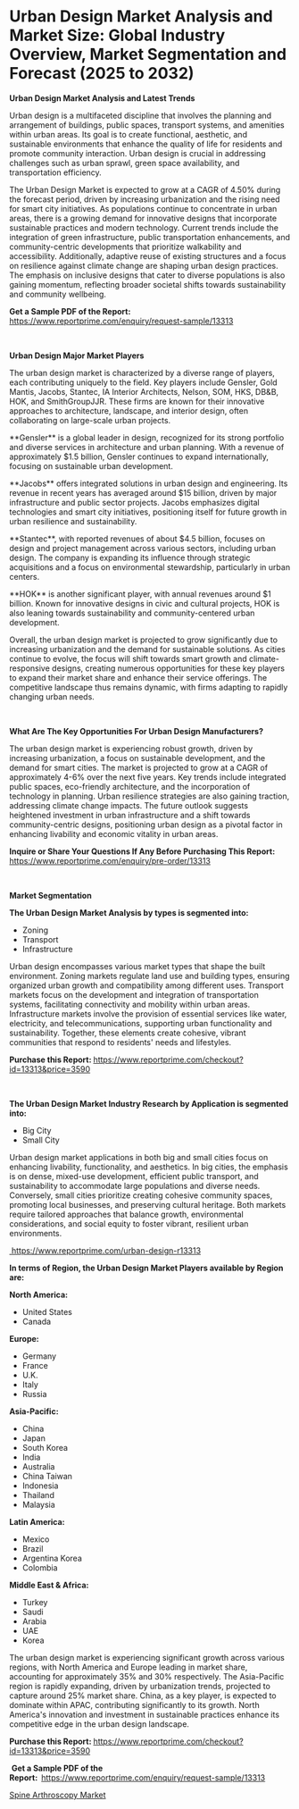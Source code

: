 <p><h1>Urban Design Market Analysis and Market Size: Global Industry Overview, Market Segmentation and Forecast (2025 to 2032)</h1></p><p><strong>Urban Design Market Analysis and Latest Trends</strong></p>
<p><p>Urban design is a multifaceted discipline that involves the planning and arrangement of buildings, public spaces, transport systems, and amenities within urban areas. Its goal is to create functional, aesthetic, and sustainable environments that enhance the quality of life for residents and promote community interaction. Urban design is crucial in addressing challenges such as urban sprawl, green space availability, and transportation efficiency.</p><p>The Urban Design Market is expected to grow at a CAGR of 4.50% during the forecast period, driven by increasing urbanization and the rising need for smart city initiatives. As populations continue to concentrate in urban areas, there is a growing demand for innovative designs that incorporate sustainable practices and modern technology. Current trends include the integration of green infrastructure, public transportation enhancements, and community-centric developments that prioritize walkability and accessibility. Additionally, adaptive reuse of existing structures and a focus on resilience against climate change are shaping urban design practices. The emphasis on inclusive designs that cater to diverse populations is also gaining momentum, reflecting broader societal shifts towards sustainability and community wellbeing.</p></p>
<p><strong>Get a Sample PDF of the Report:&nbsp;</strong> <a href="https://www.reportprime.com/enquiry/request-sample/13313?utm_campaign=3115&utm_medium=2&utm_source=Github&utm_content=ia&utm_term=20032025&utm_id=urban-design">https://www.reportprime.com/enquiry/request-sample/13313</a></p>
<p>&nbsp;</p>
<p><strong>Urban Design Major Market Players</strong></p>
<p><p>The urban design market is characterized by a diverse range of players, each contributing uniquely to the field. Key players include Gensler, Gold Mantis, Jacobs, Stantec, IA Interior Architects, Nelson, SOM, HKS, DB&B, HOK, and SmithGroupJJR. These firms are known for their innovative approaches to architecture, landscape, and interior design, often collaborating on large-scale urban projects.</p><p>**Gensler** is a global leader in design, recognized for its strong portfolio and diverse services in architecture and urban planning. With a revenue of approximately $1.5 billion, Gensler continues to expand internationally, focusing on sustainable urban development.</p><p>**Jacobs** offers integrated solutions in urban design and engineering. Its revenue in recent years has averaged around $15 billion, driven by major infrastructure and public sector projects. Jacobs emphasizes digital technologies and smart city initiatives, positioning itself for future growth in urban resilience and sustainability.</p><p>**Stantec**, with reported revenues of about $4.5 billion, focuses on design and project management across various sectors, including urban design. The company is expanding its influence through strategic acquisitions and a focus on environmental stewardship, particularly in urban centers.</p><p>**HOK** is another significant player, with annual revenues around $1 billion. Known for innovative designs in civic and cultural projects, HOK is also leaning towards sustainability and community-centered urban development.</p><p>Overall, the urban design market is projected to grow significantly due to increasing urbanization and the demand for sustainable solutions. As cities continue to evolve, the focus will shift towards smart growth and climate-responsive designs, creating numerous opportunities for these key players to expand their market share and enhance their service offerings. The competitive landscape thus remains dynamic, with firms adapting to rapidly changing urban needs.</p></p>
<p>&nbsp;</p>
<p><strong>What Are The Key Opportunities For Urban Design Manufacturers?</strong></p>
<p><p>The urban design market is experiencing robust growth, driven by increasing urbanization, a focus on sustainable development, and the demand for smart cities. The market is projected to grow at a CAGR of approximately 4-6% over the next five years. Key trends include integrated public spaces, eco-friendly architecture, and the incorporation of technology in planning. Urban resilience strategies are also gaining traction, addressing climate change impacts. The future outlook suggests heightened investment in urban infrastructure and a shift towards community-centric designs, positioning urban design as a pivotal factor in enhancing livability and economic vitality in urban areas.</p></p>
<p><strong>Inquire or Share Your Questions If Any Before Purchasing This Report:</strong> <a href="https://www.reportprime.com/enquiry/pre-order/13313?utm_campaign=3115&utm_medium=2&utm_source=Github&utm_content=ia&utm_term=20032025&utm_id=urban-design">https://www.reportprime.com/enquiry/pre-order/13313</a></p>
<p>&nbsp;</p>
<p><strong>Market Segmentation</strong></p>
<p><strong>The Urban Design Market Analysis by types is segmented into:</strong></p>
<p><ul><li>Zoning</li><li>Transport</li><li>Infrastructure</li></ul></p>
<p><p>Urban design encompasses various market types that shape the built environment. Zoning markets regulate land use and building types, ensuring organized urban growth and compatibility among different uses. Transport markets focus on the development and integration of transportation systems, facilitating connectivity and mobility within urban areas. Infrastructure markets involve the provision of essential services like water, electricity, and telecommunications, supporting urban functionality and sustainability. Together, these elements create cohesive, vibrant communities that respond to residents' needs and lifestyles.</p></p>
<p><strong>Purchase this Report:&nbsp;</strong><a href="https://www.reportprime.com/checkout?id=13313&price=3590&utm_campaign=3115&utm_medium=2&utm_source=Github&utm_content=ia&utm_term=20032025&utm_id=urban-design">https://www.reportprime.com/checkout?id=13313&price=3590</a></p>
<p>&nbsp;</p>
<p><strong>The Urban Design Market Industry Research by Application is segmented into:</strong></p>
<p><ul><li>Big City</li><li>Small City</li></ul></p>
<p><p>Urban design market applications in both big and small cities focus on enhancing livability, functionality, and aesthetics. In big cities, the emphasis is on dense, mixed-use development, efficient public transport, and sustainability to accommodate large populations and diverse needs. Conversely, small cities prioritize creating cohesive community spaces, promoting local businesses, and preserving cultural heritage. Both markets require tailored approaches that balance growth, environmental considerations, and social equity to foster vibrant, resilient urban environments.</p></p>
<p><a href="https://www.reportprime.com/urban-design-r13313?utm_campaign=3115&utm_medium=2&utm_source=Github&utm_content=ia&utm_term=20032025&utm_id=urban-design">&nbsp;https://www.reportprime.com/urban-design-r13313</a></p>
<p><strong>In terms of Region, the Urban Design Market Players available by Region are:</strong></p>
<p>
    <p> <strong> North America: </strong>
        <ul>
            <li>United States</li>
            <li>Canada</li>
        </ul>
        </p> 
    <p> <strong> Europe: </strong>
        <ul>
            <li>Germany</li>
            <li>France</li>
            <li>U.K.</li>
            <li>Italy</li>
            <li>Russia</li>
        </ul>
        </p> 
    <p> <strong> Asia-Pacific: </strong>
        <ul>
            <li>China</li>
            <li>Japan</li>
            <li>South Korea</li>
            <li>India</li>
            <li>Australia</li>
            <li>China Taiwan</li>
            <li>Indonesia</li>
            <li>Thailand</li>
            <li>Malaysia</li>
        </ul>
        </p> 
    <p> <strong> Latin America: </strong>
        <ul>
            <li>Mexico</li>
            <li>Brazil</li>
            <li>Argentina Korea</li>
            <li>Colombia</li>
        </ul>
        </p> 
    <p> <strong> Middle East & Africa: </strong>
        <ul>
            <li>Turkey</li>
            <li>Saudi</li>
            <li>Arabia</li>
            <li>UAE</li>
            <li>Korea</li>
        </ul>
    </p>
    </p>
<p><p>The urban design market is experiencing significant growth across various regions, with North America and Europe leading in market share, accounting for approximately 35% and 30% respectively. The Asia-Pacific region is rapidly expanding, driven by urbanization trends, projected to capture around 25% market share. China, as a key player, is expected to dominate within APAC, contributing significantly to its growth. North America's innovation and investment in sustainable practices enhance its competitive edge in the urban design landscape.</p></p>
<p><strong>Purchase this Report: </strong><a href="https://www.reportprime.com/checkout?id=13313&price=3590&utm_campaign=3115&utm_medium=2&utm_source=Github&utm_content=ia&utm_term=20032025&utm_id=urban-design">https://www.reportprime.com/checkout?id=13313&price=3590</a></p>
<p>&nbsp;<strong>Get a Sample PDF of the Report:&nbsp;&nbsp;</strong><a href="https://www.reportprime.com/enquiry/request-sample/13313?utm_campaign=3115&utm_medium=2&utm_source=Github&utm_content=ia&utm_term=20032025&utm_id=urban-design">https://www.reportprime.com/enquiry/request-sample/13313</a></p>
<p><strong></strong></p>
<p><p><a href="https://github.com/biyajausenik/Market-Research-Report-List-1/blob/main/spine-arthroscopy-market.md?utm_campaign=3115&utm_medium=2&utm_source=Github&utm_content=ia&utm_term=20032025&utm_id=urban-design">Spine Arthroscopy Market</a></p></p>